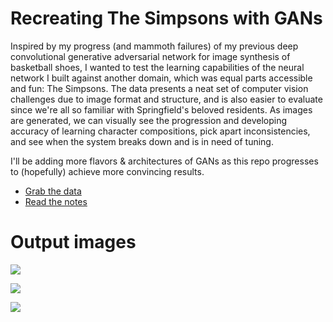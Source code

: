 # Recreating The Simpsons with GANs
Inspired by my progress (and mammoth failures) of my previous deep convolutional generative adversarial network for image synthesis of basketball shoes, I wanted to test the learning capabilities of the neural network I built against another domain, which was equal parts accessible and fun: The Simpsons. The data presents a neat set of computer vision challenges due to image format and structure, and is also easier to evaluate since we're all so familiar with Springfield's beloved residents. As images are generated, we can visually see the progression and developing accuracy of learning character compositions, pick apart inconsistencies, and see when the system breaks down and is in need of tuning.

I'll be adding more flavors & architectures of GANs as this repo progresses to (hopefully) achieve more convincing results. 

- [Grab the data](https://www.kaggle.com/kostastokis/simpsons-faces)
- [Read the notes](https://medium.com/@jasonsalas_89883/recreating-the-simpsons-with-a-dcgan-2122f788faea)

# Output images
![](https://miro.medium.com/max/255/1*ySz676whrxiM58YfxrWSyg.gif)

![](https://miro.medium.com/max/255/1*ySz676whrxiM58YfxrWSyg.gif)

![](https://miro.medium.com/max/700/1*0_rkcID4tOk3hVCRqjeUOQ.gif)
